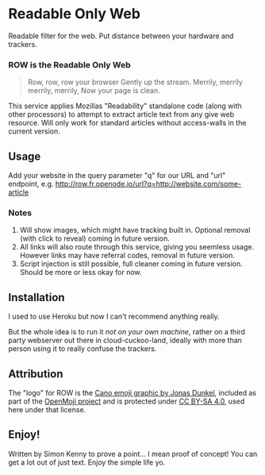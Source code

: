 # Readable Only Web

Readable filter for the web. Put distance between your hardware and trackers.

### ROW is the Readable Only Web

> Row, row, row your browser
> Gently up the stream.
> Merrily, merrily merrily, merrily,
> Now your page is clean.

This service applies Mozillas "Readability" standalone code (along with other processors) to attempt to extract article text from any give web resource. Will only work for standard articles without access-walls in the current version.

## Usage

Add your website in the query parameter "q" for our URL and "url" endpoint, e.g. http://row.fr.openode.io/url?q=http://website.com/some-article

### Notes

1. Will show images, which might have tracking built in. Optional removal (with click to reveal) coming in future version.
2. All links will also route through this service, giving you seemless usage. However links may have referral codes, removal in future version.
3. Script injection is still possible, full cleaner coming in future version. Should be more or less okay for now.

## Installation

I used to use Heroku but now I can't recommend anything really.

But the whole idea is to run it _not on your own machine_, rather on a third party webserver out there in cloud-cuckoo-land, ideally with more than person using it to really confuse the trackers.

## Attribution

The "logo" for ROW is the [Cano emoji graphic by Jonas Dunkel](https://openmoji.org/library/#search=canoe&emoji=1F6F6), included as part of the [OpenMoji project](https://openmoji.org) and is protected under [CC BY-SA 4.0](https://creativecommons.org/licenses/by-sa/4.0/), used here under that license.

## Enjoy!

Written by Simon Kenny to prove a point... I mean proof of concept! You can get a lot out of just text. Enjoy the simple life yo.